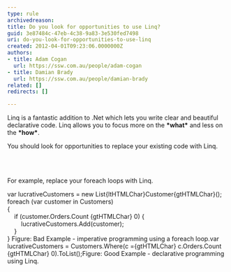 ```yaml
---
type: rule
archivedreason: 
title: Do you look for opportunities to use Linq?
guid: 3e87484c-47eb-4c38-9a83-3e530fed7498
uri: do-you-look-for-opportunities-to-use-linq
created: 2012-04-01T09:23:06.0000000Z
authors:
- title: Adam Cogan
  url: https://ssw.com.au/people/adam-cogan
- title: Damian Brady
  url: https://ssw.com.au/people/damian-brady
related: []
redirects: []

---
```



<p>Linq is a fantastic addition to .Net which lets you write clear and beautiful declarative code. Linq allows you to focus more on the <strong>*what*</strong> and less on the <strong>*how*</strong>.</p>
<p>You should look for opportunities to replace your existing code with Linq.</p>
<br><excerpt class='endintro'></excerpt><br>
<p>​For example, replace your foreach loops with Linq.</p>
<p><span class="ssw-rteStyle-CodeArea">var lucrativeCustomers = new List{ltHTMLChar}Customer{gtHTMLChar}();<br>foreach (var customer in Customers)<br>&#123;<br>&#160;&#160;&#160; if (customer.Orders.Count {gtHTMLChar} 0) &#123;<br>&#160;&#160;&#160;&#160;&#160;&#160;&#160; lucrativeCustomers.Add(customer);<br>&#160;&#160;&#160; &#125;<br>&#125;</span> <span class="ssw-rteStyle-FigureBad">Figure&#58; Bad Example - imperative programming using a foreach </span><span class="ssw-rteStyle-FigureBad">loop.</span><span class="ssw-rteStyle-CodeArea">var</span><span class="ssw-rteStyle-CodeArea"> lucrativeCustomers = Customers.Where(c ={gtHTMLChar} c.Orders.Count {gtHTMLChar} 0).ToList();</span><span class="ssw-rteStyle-FigureGood">Figure&#58; Good Example - declarative programming using Linq.</span></p>


